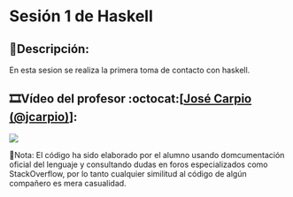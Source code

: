 # Sesión 1 de Haskell

## :memo:Descripción: 
En esta sesion se realiza la primera toma de contacto con haskell.

## :film_strip:Vídeo del profesor :octocat:[[José Carpio (@jcarpio)](https://github.com/jcarpio)]:

[![](http://img.youtube.com/vi/UtEMhCrhHFE/0.jpg)](http://www.youtube.com/watch?v=UtEMhCrhHFE "Video Sesion 1")


:bookmark_tabs:Nota: El código ha sido elaborado por el alumno usando domcumentación oficial del lenguaje y consultando dudas en foros especializados como StackOverflow, por lo tanto cualquier similitud al código de algún compañero es mera casualidad.